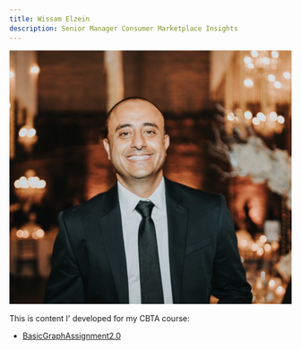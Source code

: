 ```yaml
---
title: Wissam Elzein
description: Senior Manager Consumer Marketplace Insights 
---
```


![My Picture](/pics/wissam.jpg)

This is content I' developed for my CBTA course:
- [BasicGraphAssignment2.0](/PythonGraphs/index.md)
